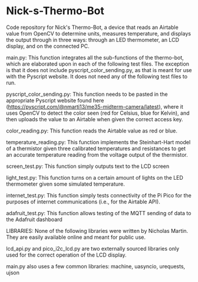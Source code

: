# Nick-s-Thermo-Bot
Code repository for Nick's Thermo-Bot, a device that reads an Airtable value from OpenCV to determine units, measures temperature, and displays the output through in three ways: through an LED thermometer, an LCD display, and on the connected PC.

main.py: This function integrates all the sub-functions of the thermo-bot, which are elaborated upon in each of the following test files. The exception is that it does not include pyscript_color_sending.py, as that is meant for use with the Pyscript website. It does not need any of the following test files to run.

pyscript_color_sending.py: This function needs to be pasted in the appropriate Pyscript website found here (https://pyscript.com/@nmarti13/me35-midterm-camera/latest), where it uses OpenCV to detect the color seen (red for Celsius, blue for Kelvin), and then uploads the value to an Airtable when given the correct access key.

color_reading.py: This function reads the Airtable value as red or blue.

temperature_reading.py: This function implements the Steinhart-Hart model of a thermistor given three calibrated temperatures and resistances to get an accurate temperature reading from the voltage output of the thermistor.

screen_test.py: This function simply outputs text to the LCD screen

light_test.py: This function turns on a certain amount of lights on the LED thermometer given some simulated temperature.

internet_test.py: This function simply tests connectivity of the Pi Pico for the purposes of internet communications (i.e., for the Airtable API).

adafruit_test.py: This function allows testing of the MQTT sending of data to the Adafruit dashboard

LIBRARIES:
None of the following libraries were written by Nicholas Martin. They are easily available online and meant for public use.

lcd_api.py and pico_i2c_lcd.py are two externally sourced libraries only used for the correct operation of the LCD display.

main.py also uses a few common libraries: machine, uasyncio, urequests, ujson
